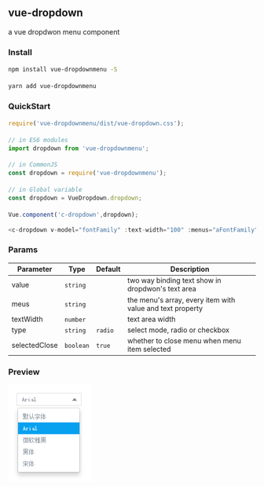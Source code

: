 ## vue-dropdown
a vue dropdwon menu component

### Install

```bash
npm install vue-dropdownmenu -S

yarn add vue-dropdownmenu
```

### QuickStart
```javascript
require('vue-dropdownmenu/dist/vue-dropdown.css');

// in ES6 modules
import dropdown from 'vue-dropdownmenu';

// in CommonJS
const dropdown = require('vue-dropdownmenu');

// in Global variable
const dropdown = VueDropdown.dropdown;

Vue.component('c-dropdown',dropdown);
```
```javascript
<c-dropdown v-model="fontFamily" :text-width="100" :menus="aFontFamily"></c-dropdown>
```

### Params

Parameter | Type |Default| Description
--------- | ---- | ------|-----------
value | `string` |  | two way binding text show in dropdwon's text area
meus | `string` |  | the menu's array, every item with value and text property
textWidth | `number` |  | text area width
type | `string`| `radio` | select mode, radio or checkbox
selectedClose | `boolean` | `true` | whether to close menu when menu item selected


### Preview

![dropdown image](./doc/vue-dropdown.png)